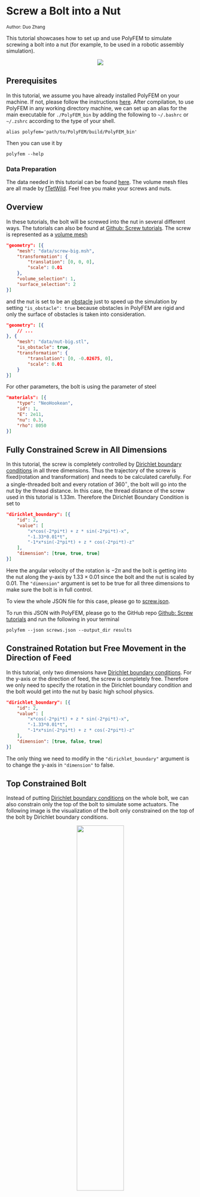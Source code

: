 # Screw a Bolt into a Nut

<div class="md-source-date"><small>Author: Duo Zhang</small></div>

This tutorial showcases how to set up and use PolyFEM to simulate screwing a bolt into a nut (for example, to be used in a robotic assembly simulation).

<center><img src="../full_sim.gif"></center>

## Prerequisites

In this tutorial, we assume you have already installed PolyFEM on your machine. If not, please follow the instructions [here](../../../cxx_index). After compilation, to use PolyFEM in any working directory machine, we can set up an alias for the main executable for `./PolyFEM_bin` by adding the following to `~/.bashrc` or `~/.zshrc` according to the type of your shell. 

```shell
alias polyfem='path/to/PolyFEM/build/PolyFEM_bin'
```

Then you can use it by 

```shell
polyfem --help
```

### Data Preparation

The data needed in this tutorial can be found [here](https://github.com/KraftOreo/Screw_Polyfem_Tutorial/tree/main/data). The volume mesh files are all made by [fTetWild](https://github.com/wildmeshing/fTetWild). Feel free you make your screws and nuts.

## Overview

In these tutorials, the bolt will be screwed into the nut in several different ways. The tutorials can also be found at [Github: Screw tutorials](https://github.com/KraftOreo/Screw_Polyfem_Tutorial). The screw is represented as a [volume mesh](../../../json/#meshes)

```json
"geometry": [{
    "mesh": "data/screw-big.msh",
    "transformation": {
        "translation": [0, 0, 0],
        "scale": 0.01
	},
	"volume_selection": 1,
	"surface_selection": 2
}]
```

and the nut is set to be an [obstacle](../../../json/#obstacles) just to speed up the simulation by setting `"is_obstacle": true` because obstacles in PolyFEM are rigid and only the surface of obstacles is taken into consideration.

```json
"geometry": [{
    // ...
}, {
    "mesh": "data/nut-big.stl",
    "is_obstacle": true,
    "transformation": {
        "translation": [0, -0.02675, 0],
        "scale": 0.01
    }
}]
```

For other parameters, the bolt is using the parameter of steel

```json
"materials": [{
    "type": "NeoHookean",
    "id": 1,
    "E": 2e11,
    "nu": 0.3,
    "rho": 8050
}]
```

## Fully Constrained Screw in All Dimensions

In this tutorial, the screw is completely controlled by [Dirichlet boundary conditions](../../getting_started/#boundary-conditions) in all three dimensions. Thus the trajectory of the screw is fixed(rotation and transformation) and needs to be calculated carefully. For a single-threaded bolt and every rotation of $360^{\circ}$, the bolt will go into the nut by the thread distance. In this case, the thread distance of the screw used in this tutorial is 1.33m. Therefore the Dirichlet Boundary Condition is set to 

```json
"dirichlet_boundary": [{
    "id": 2,
    "value": [
        "x*cos(-2*pi*t) + z * sin(-2*pi*t)-x",
        "-1.33*0.01*t", 
        "-1*x*sin(-2*pi*t) + z * cos(-2*pi*t)-z"
    ],
    "dimension": [true, true, true]
}]
```

Here the angular velocity of the rotation is $-2\pi$ and the bolt is getting into the nut along the y-axis by $1.33\times 0.01$ since the bolt and the nut is scaled by 0.01. The `"dimension"` argument is set to be true for all three dimensions to make sure the bolt is in full control.

To view the whole JSON file for this case, please go to [screw.json](https://github.com/KraftOreo/Screw_Polyfem_Tutorial/blob/main/screw.json).

To run this JSON with PolyFEM, please go to the GitHub repo [Github: Screw tutorials](https://github.com/KraftOreo/Screw_Polyfem_Tutorial) and run the following in your terminal

```shell
polyfem --json screws.json --output_dir results
```

## Constrained Rotation but Free Movement in the Direction of Feed

In this tutorial, only two dimensions have [Dirichlet boundary conditions](../../getting_started/#boundary-conditions). For the y-axis or the direction of feed, the screw is completely free. Therefore we only need to specify the rotation in the Dirichlet boundary condition and the bolt would get into the nut by basic high school physics.

```json
"dirichlet_boundary": [{
    "id": 2,
    "value": [
        "x*cos(-2*pi*t) + z * sin(-2*pi*t)-x",
        "-1.33*0.01*t", 
        "-1*x*sin(-2*pi*t) + z * cos(-2*pi*t)-z"
    ],
    "dimension": [true, false, true]
}]
```

The only thing we need to modify in the `"dirichlet_boundary"` argument is to change the y-axis in `"dimension"` to false.

## Top Constrained Bolt

Instead of putting [Dirichlet boundary conditions](../../getting_started/#boundary-conditions) on the whole bolt, we can also constrain only the top of the bolt to simulate some actuators. The following image is the visualization of the bolt only constrained on the top of the bolt by Dirichlet boundary conditions.

<!-- ![Visulization of top constrained bolt](https://i.imgur.com/HdPij9t.png) -->
<center>
  <img width="50%" src="../top_bc.png">
</center>

To make specified boundary condition selections, please refer to [Selections](../../getting_started/#selections-multi-material-and-collisions). In the JSON file, we need to change the `surface_selection` to the axis-plane selection method instead of using an integer to select the whole body of the bolt.

```json
"geometry": [{
    "mesh": "data/screw-big.msh",
    "transformation": {
        "translation": [0, 0, 0],
        "scale": 0.01
    },
    "volume_selection": 1,
    "surface_selection": [{
        "id": 3,
        "axis": "y",
        "position": 0.11
    }]
}]
```

which is to apply the boundary condition with `id=3` to the meshes whose coordinates in the y-axis are greater than 0.11 (If set `"axis": "-y"` is to select the negative side of the y-axis which are the meshes whose y-coordinates are less then 0.11). 

To view the whole JSON file for this, please go to [top_constrained.json](https://github.com/KraftOreo/Screw_Polyfem_Tutorial/blob/main/top_constrained.json).

## Two Facets Constrained Bolt

In addition to constraining the top part of the bolt to simulate an actuator, we can also only constrain the two facets of the head of the bolt to simulate a user pinching the bolt with two fingers and trying to screw the bolt into the nut. The following image is the visulization of contraining just two facets of the bolt.

<!-- ![](https://i.imgur.com/CalpjfB.png) -->
<center>
  <img width="50%" src="../side_bc.png">
</center>

In this case, the `"boundary_sidesets"` becomes:

```json
 "boundary_sidesets": [{
    "id": 2,
    "axis": -3,
    "position": -0.039
}, {
    "id": 2,
    "axis": 3,
    "position": 0.039
}]
```

To view the whole JSON file, please go to [two_facets_contrained.json](https://github.com/KraftOreo/Screw_Polyfem_Tutorial/blob/main/two_facets_contrained.json).

## Gravity Controlled Bolt

In theory, if the friction is 0 and the gravity is the only force applied to the bolt, then the bolt should be able to get into the nut automatically under gravity. In this case, it is not very useful but it is interesting to test. There's no need to set any boundary conditions because the bolt is completely free. The only thing that needs to be done is to enable gravity in the JSON file by setting 

```json
"boundary_conditions": {
    "rhs": [0, 9.81, 0]
},
```

Note that the direction of gravity is along the y-axis.

The whole JSON file is here [only_gravity.json](https://github.com/KraftOreo/Screw_Polyfem_Tutorial/blob/main/only_gravity.json).